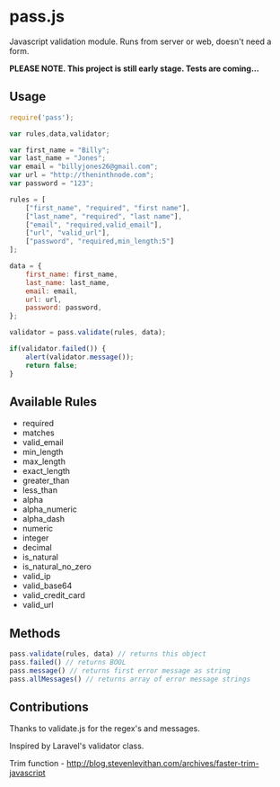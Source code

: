 pass.js
=======

Javascript validation module. Runs from server or web, doesn't need a form.

**PLEASE NOTE. This project is still early stage. Tests are coming...**

## Usage

``` javascript
require('pass');

var rules,data,validator;

var first_name = "Billy";
var last_name = "Jones";
var email = "billyjones26@gmail.com";
var url = "http://theninthnode.com";
var password = "123";

rules = [
	["first_name", "required", "first name"],
	["last_name", "required", "last name"],
	["email", "required,valid_email"],
	["url", "valid_url"],
	["password", "required,min_length:5"]
];

data = {
	first_name: first_name,	
	last_name: last_name,	
	email: email,	
	url: url,	
	password: password,	
};

validator = pass.validate(rules, data);

if(validator.failed()) {
	alert(validator.message());
	return false;
}
```

## Available Rules

* required
* matches
* valid_email
* min_length
* max_length
* exact_length
* greater_than
* less_than
* alpha
* alpha_numeric
* alpha_dash
* numeric
* integer
* decimal
* is_natural
* is_natural_no_zero
* valid_ip
* valid_base64
* valid_credit_card
* valid_url

## Methods

``` javascript
pass.validate(rules, data) // returns this object
pass.failed() // returns BOOL
pass.message() // returns first error message as string
pass.allMessages() // returns array of error message strings
```

## Contributions

Thanks to validate.js for the regex's and messages.

Inspired by Laravel's validator class.

Trim function - http://blog.stevenlevithan.com/archives/faster-trim-javascript
